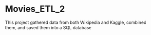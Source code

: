 # Movies_ETL_2

This project gathered data from both Wikipedia and Kaggle, combined them, and saved them into a SQL database
